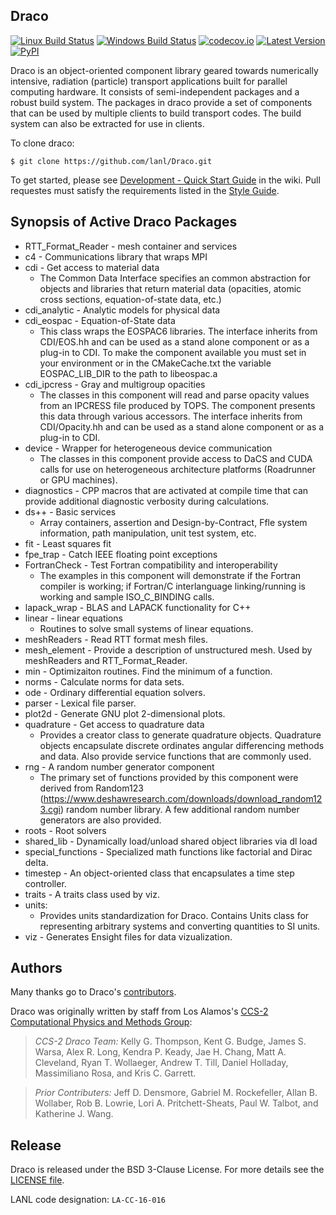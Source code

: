 Draco
----------------

[![Linux Build Status](https://travis-ci.org/lanl/Draco.svg?branch=develop)](https://travis-ci.org/lanl/Draco)
[![Windows Build Status](https://ci.appveyor.com/api/projects/status/yp8r9jxl2gc9n1fs/branch/develop?svg=true)](https://ci.appveyor.com/project/lanl/Draco)
[![codecov.io](https://codecov.io/github/lanl/Draco/coverage.svg?branch=develop)](https://codecov.io/github/lanl/Draco/branch/develop)
[![Latest Version](https://img.shields.io/github/release/lanl/draco.svg?style=flat-square)](https://github.com/lanl/Draco/releases)
[![PyPI](https://img.shields.io/pypi/l/Django.svg)](https://github.com/lanl/Draco/blob/develop/LICENSE.md)

Draco is an object-oriented component library geared towards
numerically intensive, radiation (particle) transport applications
built for parallel computing hardware.  It consists of
semi-independent packages and a robust build system.  The packages in
draco provide a set of components that can be used by multiple clients
to build transport codes.  The build system can also be extracted for
use in clients.

To clone draco:

    $ git clone https://github.com/lanl/Draco.git

To get started, please see [Development - Quick Start Guide](https://github.com/lanl/Draco/wiki/Development---Quick-Start)
in the wiki. Pull requestes must satisfy the requirements listed in
the [Style Guide](https://github.com/lanl/Draco/wiki/Style-Guide).

Synopsis of Active Draco Packages
---------------------------------

* RTT_Format_Reader - mesh container and services
* c4 - Communications library that wraps MPI
* cdi - Get access to material data
  * The Common Data Interface specifies an common abstraction for objects and libraries that return material data (opacities, atomic cross sections, equation-of-state data, etc.)
* cdi_analytic - Analytic models for physical data
* cdi_eospac - Equation-of-State data
  * This class wraps the EOSPAC6 libraries. The interface inherits from CDI/EOS.hh and can be used as a stand alone component or as a plug-in to CDI.  To make the component available you must set in your environment or in the CMakeCache.txt the variable EOSPAC_LIB_DIR to the path to libeospac.a
* cdi_ipcress - Gray and multigroup opacities
  *  The classes in this component will read and parse opacity values from an IPCRESS file produced by TOPS.  The component presents this data through various accessors.  The interface inherits from CDI/Opacity.hh and can be used as a stand alone component or as a plug-in to CDI.
* device - Wrapper for heterogeneous device communication
  * The classes in this component provide access to DaCS and CUDA calls for use on heterogeneous architecture platforms (Roadrunner or GPU machines).
* diagnostics - CPP macros that are activated at compile time that can provide additional diagnostic verbosity during calculations.
* ds++ - Basic services
  * Array containers, assertion and Design-by-Contract, Ffle system information, path manipulation, unit test system, etc.
* fit - Least squares fit
* fpe_trap - Catch IEEE floating point exceptions
* FortranCheck - Test Fortran compatibility and interoperability
  * The examples in this component will demonstrate if the Fortran compiler is working; if Fortran/C interlanguage linking/running is working and sample ISO_C_BINDING calls.
* lapack_wrap - BLAS and LAPACK functionality for C++
* linear - linear equations
  * Routines to solve small systems of linear equations.
* meshReaders - Read RTT format mesh files.
* mesh_element - Provide a description of unstructured mesh. Used by meshReaders and RTT_Format_Reader.
* min - Optimizaiton routines. Find the minimum of a function.
* norms - Calculate norms for data sets.
* ode - Ordinary differential equation solvers.
* parser - Lexical file parser.
* plot2d - Generate GNU plot 2-dimensional plots.
* quadrature - Get access to quadrature data
  * Provides a creator class to generate quadrature objects.  Quadrature objects encapsulate discrete ordinates angular differencing methods and data. Also provide service functions that are commonly used.
* rng - A random number generator component
  * The primary set of functions provided by this component were derived from Random123 (https://www.deshawresearch.com/downloads/download_random123.cgi) random number library.  A few additional random number generators are also provided.
* roots - Root solvers
* shared_lib - Dynamically load/unload shared object libraries via dl load
* special_functions - Specialized math functions like factorial and Dirac delta.
* timestep - An object-oriented class that encapsulates a time step controller.
* traits - A traits class used by viz.
* units:
  * Provides units standardization for Draco. Contains Units class for representing arbitrary systems and converting quantities to SI units.
* viz - Generates Ensight files for data vizualization.

Authors
----------------
Many thanks go to Draco's [contributors](https://github.com/lanl/Draco/graphs/contributors).

Draco was originally written by staff from Los Alamos's [CCS-2 Computational Physics and Methods Group](http://www.lanl.gov/org/padste/adtsc/computer-computational-statistical-sciences/computational-physics-methods/index.php):

> *CCS-2 Draco Team:* Kelly G. Thompson, Kent G. Budge, James S. Warsa, Alex
> R. Long, Kendra P. Keady, Jae H. Chang, Matt A. Cleveland, Ryan T. Wollaeger,
> Andrew T. Till, Daniel Holladay, Massimiliano Rosa, and Kris C. Garrett.

> *Prior Contributers:* Jeff D. Densmore, Gabriel M. Rockefeller, Allan
> B. Wollaber, Rob B. Lowrie, Lori A. Pritchett-Sheats, Paul W. Talbot, and
> Katherine J. Wang.

Release
----------------

Draco is released under the BSD 3-Clause License. For more details see the
[LICENSE file](https://github.com/lanl/Draco/blob/develop/LICENSE.md).

LANL code designation: `LA-CC-16-016`
